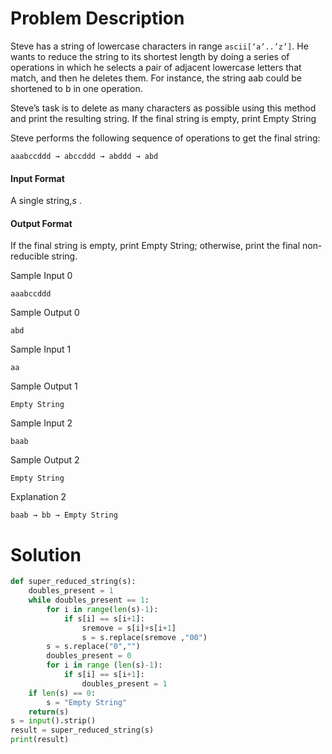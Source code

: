 # Problem Description
Steve has a string of lowercase characters in range `ascii[‘a’..’z’]`. He wants to reduce the string to its shortest length by doing a series of operations in which he selects a pair of adjacent lowercase letters that match, and then he deletes them. For instance, the string aab could be shortened to b in one operation.

Steve’s task is to delete as many characters as possible using this method and print the resulting string. If the final string is empty, print Empty String

Steve performs the following sequence of operations to get the final string:
```
aaabccddd → abccddd → abddd → abd
```
#### Input Format

A single string,_s_ .

#### Output Format

If the final string is empty, print Empty String; otherwise, print the final non-reducible string.

Sample Input 0
```
aaabccddd
```
Sample Output 0
```
abd
```

Sample Input 1
```
aa
```
Sample Output 1
```
Empty String
```
Sample Input 2
```
baab
```
Sample Output 2
```
Empty String
```
Explanation 2
```
baab → bb → Empty String
```

# Solution
```python
def super_reduced_string(s):
    doubles_present = 1
    while doubles_present == 1:
        for i in range(len(s)-1):
            if s[i] == s[i+1]:
                sremove = s[i]+s[i+1]
                s = s.replace(sremove ,"00")
        s = s.replace("0","")
        doubles_present = 0
        for i in range (len(s)-1):
            if s[i] == s[i+1]:
                doubles_present = 1
    if len(s) == 0:
        s = "Empty String"
    return(s) 
s = input().strip()
result = super_reduced_string(s)
print(result)
```
